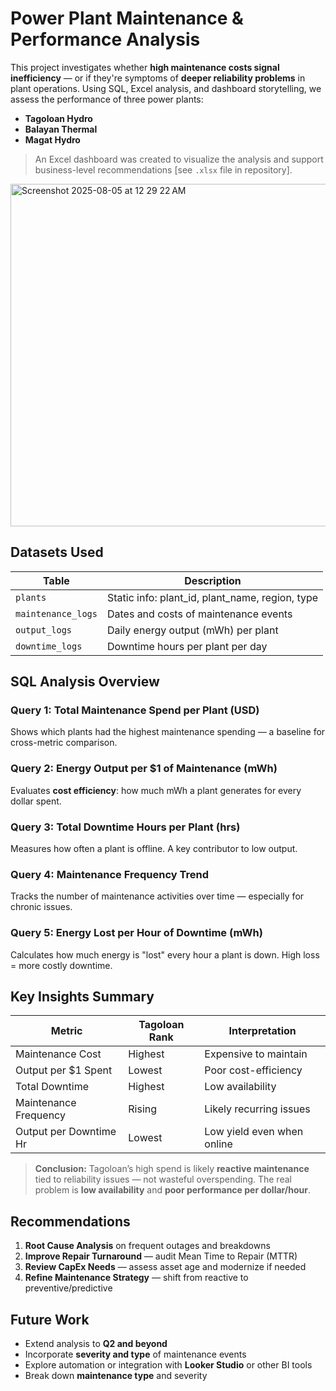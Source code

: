 # Power Plant Maintenance & Performance Analysis

This project investigates whether **high maintenance costs signal inefficiency** — or if they're symptoms of **deeper reliability problems** in plant operations. Using SQL, Excel analysis, and dashboard storytelling, we assess the performance of three power plants:

- **Tagoloan Hydro**  
- **Balayan Thermal**  
- **Magat Hydro**

> An Excel dashboard was created to visualize the analysis and support business-level recommendations [see `.xlsx` file in repository].
<img width="1111" height="548" alt="Screenshot 2025-08-05 at 12 29 22 AM" src="https://github.com/user-attachments/assets/414514aa-f526-441b-8d99-151ad3d63b11" />

## Datasets Used

| Table | Description |
|-------|-------------|
| `plants` | Static info: plant_id, plant_name, region, type |
| `maintenance_logs` | Dates and costs of maintenance events |
| `output_logs` | Daily energy output (mWh) per plant |
| `downtime_logs` | Downtime hours per plant per day |

## SQL Analysis Overview

### Query 1: Total Maintenance Spend per Plant (USD)
Shows which plants had the highest maintenance spending — a baseline for cross-metric comparison.

### Query 2: Energy Output per $1 of Maintenance (mWh) 
Evaluates **cost efficiency**: how much mWh a plant generates for every dollar spent.

### Query 3: Total Downtime Hours per Plant (hrs) 
Measures how often a plant is offline. A key contributor to low output.

### Query 4: Maintenance Frequency Trend  
Tracks the number of maintenance activities over time — especially for chronic issues.

### Query 5: Energy Lost per Hour of Downtime (mWh) 
Calculates how much energy is "lost" every hour a plant is down. High loss = more costly downtime.

## Key Insights Summary

| Metric | Tagoloan Rank | Interpretation |
|--------|---------------|----------------|
| Maintenance Cost | Highest | Expensive to maintain |
| Output per $1 Spent | Lowest | Poor cost-efficiency |
| Total Downtime | Highest | Low availability |
| Maintenance Frequency | Rising | Likely recurring issues |
| Output per Downtime Hr | Lowest | Low yield even when online |

> **Conclusion:** Tagoloan’s high spend is likely **reactive maintenance** tied to reliability issues — not wasteful overspending. The real problem is **low availability** and **poor performance per dollar/hour**.

## Recommendations

1. **Root Cause Analysis** on frequent outages and breakdowns  
2. **Improve Repair Turnaround** — audit Mean Time to Repair (MTTR)  
3. **Review CapEx Needs** — assess asset age and modernize if needed  
4. **Refine Maintenance Strategy** — shift from reactive to preventive/predictive

## Future Work

- Extend analysis to **Q2 and beyond**  
- Incorporate **severity and type** of maintenance events  
- Explore automation or integration with **Looker Studio** or other BI tools 
- Break down **maintenance type** and severity  

